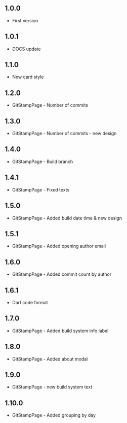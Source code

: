 ## 1.0.0

* First version

## 1.0.1

* DOCS update

## 1.1.0

* New card style

## 1.2.0

* GitStampPage - Number of commits

## 1.3.0

* GitStampPage - Number of commits - new design

## 1.4.0

* GitStampPage - Build branch

## 1.4.1

* GitStampPage - Fixed texts

## 1.5.0

* GitStampPage - Added build date time & new design

## 1.5.1

* GitStampPage - Added opening author email

## 1.6.0

* GitStampPage - Added commit count by author

## 1.6.1

* Dart code format

## 1.7.0

* GitStampPage - Added build system info label

## 1.8.0

* GitStampPage - Added about modal

## 1.9.0

* GitStampPage - new build system text

## 1.10.0

* GitStampPage - Added grouping by day
